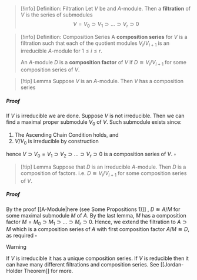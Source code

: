 >[!info] Definition: Filtration
>Let $V$ be and $A$-module. Then a **filtration** of $V$ is the series of submodules
>$$V = V_0 \supset V_1 \supset ... \supset V_r \supset 0$$

>[!info] Definition: Composition Series
>A **composition series** for $V$ is a filtration such that each of the quotient modules $V_i / V_{i+1}$ is an irreducible $A$-module for $1 \leq i \leq r$.
>
>An $A$-module $D$ is a **composition factor** of $V$ if $D \cong V_i / V_{i+1}$ for some composition series of $V$. 


 >[!tip] Lemma
 >Suppose $V$ is an $A$-module. Then $V$ has a composition series
##### Proof

If $V$ is irreducible we are done. Suppose $V$ is not irreducible. Then we can find a maximal proper submodule $V_0$ of $V$. Such submodule exists since:
1. The Ascending Chain Condition holds, and
2. $V/V_0$ is irreducible by construction

hence $V \supset V_0 = V_1 \supset V_2 \supset ... \supset V_r \supset 0$ is a composition series of $V$. $\square$ 

>[!tip] Lemma
>Suppose that $D$ is an irreducible $A$-module. Then $D$ is a composition of factors. i.e. $D \cong V_i / V_{i+1}$ for some composition series of $V$.
##### Proof

By the proof [[A-Module|here (see Some Propositions 1)]] , $D \cong A/M$ for some maximal submodule $M$ of $A$. By the last lemma, $M$ has a composition factor $M = M_0 \supset M_1 \supset ... \supset M_r \supset 0$. Hence, we extend the filtration to $A \supset M$ which is a composition series of $A$ with first composition factor $A/M \cong D$, as required $\square$ 

>[!warning]
>If $V$ is irreducible it has a unique composition series. If $V$ is reducible then it can have many different filtrations and composition series. See [[Jordan-Holder Theorem]] for more.